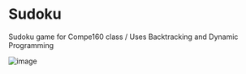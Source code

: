 # Sudoku
Sudoku game for Compe160 class / Uses Backtracking and Dynamic Programming

![image](https://github.com/user-attachments/assets/b0070492-d65e-40d1-8be7-74525774f369)

